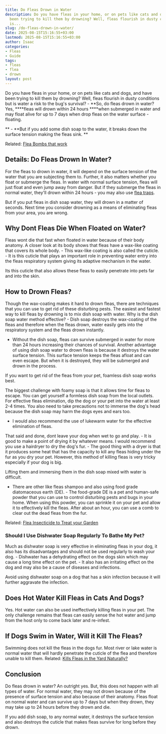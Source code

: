 ```yaml
---
title: Do Fleas Drown in Water
description: Do you have fleas in your home, or on pets like cats and dogs, and have
  been trying to kill them by drowning? Well, fleas flourish in dusty conditions but
  is...
slug: /do-fleas-drown-in-water/
date: 2025-08-15T15:16:55+03:00
lastmod: 2025-08-15T15:16:55+03:00
author: Isaac
categories:
- Fleas
- Guide
tags:
- fleas
- flea
- drown
layout: post
---
```

Do you have fleas in your home, or on pets like cats and dogs, and have been trying to kill them by drowning? Well, fleas flourish in dusty conditions but is water a risk to the bug's survival? - **So, do fleas drown in water? Yes, ****fleas will drown within 24 hours ****when submerged in water and may float alive for up to 7 days when drop fleas on the water surface - floating.

** - **But if you add some dish soap to the water, it breaks down the surface tension making the fleas sink. **

Related: [Flea Bombs that work](https://pestpolicy.com/best-fogger-for-fleas/)

##  Details: Do Fleas Drown In Water?

For the fleas to drown in water, it will depend on the surface tension of the water that you are subjecting them to. Further, it also matters whether you float or submerge the fleas. In water with normal surface tension, fleas will just float and even jump away from danger. But if they submerge the fleas in normal water, they'll drown within 24 hours - you may also use [flea traps](https://pestpolicy.com/best-flea-trap/).

But if you put fleas in dish soap water, they will drown in a matter of seconds. Next time you consider drowning as a means of eliminating fleas from your area, you are wrong.

##  **Why Dont Fleas Die When Floated on Water?**

Fleas wont die that fast when floated in water because of their body anatomy. A closer look at its body shows that fleas have a wax-like coating that covers its whole body. - This wax-like coating is also called the cuticle. - It is this cuticle that plays an important role in preventing water entry into the fleas respiratory system giving its adaptive mechanism in the water.

Its this cuticle that also allows these fleas to easily penetrate into pets far and into the skin.

##  **How to Drown Fleas?**

Though the wax-coating makes it hard to drown fleas, there are techniques that you can use to get rid of these disturbing pests. The easiest and fastest way to kill fleas by drowning is to mix dish soap with water. Why is the dish soap water method effective? - Dish soap destroys the wax-coating of the fleas and therefore when the fleas drown, water easily gets into the respiratory system and the fleas drown instantly.

- Without the dish soap, fleas can survive submerged in water for more than 24 hours increasing their chances of survival. Another advantage of using dish soap water to drown fleas is because it destroys the water surface tension. This surface tension keeps the fleas afloat and can even escape. But when it is destroyed, they will be submerged and drown in the process.

If you want to get rid of the fleas from your pet, foamless dish soap works best.

The biggest challenge with foamy soap is that it allows time for fleas to escape. You can get yourself a formless dish soap from the local outlets. For effective fleas elimination, dip the dog or your pet into the water at least 2-4 times. You also need to take precautions not to immerse the dog's head because the dish soap may harm the dogs eyes and ears too.

- I would also recommend the use of lukewarm water for the effective elimination of fleas.

That said and done, dont leave your dog when wet to go and play. - It is good to make a point of drying it by whatever means. I would recommend you use a hairdryer to dry the dog's fur. - The good thing with a dryer is that it produces some heat that has the capacity to kill any fleas hiding under the fur as you dry your pet. However, this method of killing fleas is very tricky especially if your dog is big.

Lifting them and immersing them in the dish soap mixed with water is difficult.

- There are other like fleas shampoo and also using food grade diatomaceous earth (DE). - The food-grade DE is a pet and human-safe powder that you can use to control disturbing pests and bugs in your home. When using this powder, you can sprinkle it on your pet and allow it to effectively kill the fleas. After about an hour, you can use a comb to clear out the dead fleas from the fur.

Related: [Flea Insecticide to Treat your Garden](https://pestpolicy.com/best-flea-spray-for-yard/)

###  **Should I Use Dishwater Soap Regularly To Bathe My Pet?**

Much as dishwater soap is very effective in eliminating fleas in your dog, it also has its disadvantages and should not be used regularly to wash your dog. - Dishwater has a dehydrating effect on the dogs skin which may cause a long time effect on the pet. - It also has an irritating effect on the dog and may also be a cause of diseases and infections.

Avoid using dishwater soap on a dog that has a skin infection because it will further aggravate the infection.

##  **Does Hot Water Kill Fleas in Cats And Dogs?**

Yes. Hot water can also be used ineffectively killing fleas in your pet. The only challenge remains that fleas can easily sense the hot water and jump from the host only to come back later and re-infest.

##  **If Dogs Swim in Water, Will it Kill The Fleas?**

Swimming does not kill the fleas in the dogs fur. Most river or lake water is normal water that will hardly penetrate the cuticle of the flea and therefore unable to kill them. Related: [Kills Fleas in the Yard Naturally? ](https://pestpolicy.com/what-kills-fleas-in-the-yard-naturally/)

##  Conclusion

Do fleas drown in water? An outright yes. But, this does not happen with all types of water. For normal water, they may not drown because of the presence of surface tension and also because of their anatomy. Fleas float on normal water and can survive up to 7 days but when they drown, they may take up to 24 hours before they drown and die.

If you add dish soap, to any normal water, it destroys the surface tension and also destroys the cuticle that makes fleas survive for long before they drown.
